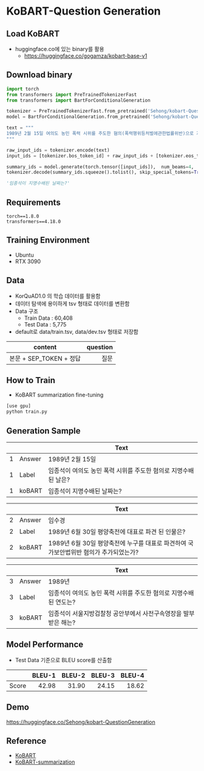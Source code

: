 # KoBART-Question Generation

## Load KoBART
- huggingface.co에 있는 binary를 활용
  - https://huggingface.co/gogamza/kobart-base-v1

## Download binary
```python
import torch
from transformers import PreTrainedTokenizerFast
from transformers import BartForConditionalGeneration

tokenizer = PreTrainedTokenizerFast.from_pretrained('Sehong/kobart-QuestionGeneration')
model = BartForConditionalGeneration.from_pretrained('Sehong/kobart-QuestionGeneration')

text = """
1989년 2월 15일 여의도 농민 폭력 시위를 주도한 혐의(폭력행위등처벌에관한법률위반)으로 지명수배되었다. 1989년 3월 12일 서울지방검찰청 공안부는 임종석의 사전구속영장을 발부받았다. 같은 해 6월 30일 평양축전에 임수경을 대표로 파견하여 국가보안법위반 혐의가 추가되었다. 경찰은 12월 18일~20일 사이 서울 경희대학교에서 임종석이 성명 발표를 추진하고 있다는 첩보를 입수했고, 12월 18일 오전 7시 40분 경 가스총과 전자봉으로 무장한 특공조 및 대공과 직원 12명 등 22명의 사복 경찰을 승용차 8대에 나누어 경희대학교에 투입했다. 1989년 12월 18일 오전 8시 15분 경 서울청량리경찰서는 호위 학생 5명과 함께 경희대학교 학생회관 건물 계단을 내려오는 임종석을 발견, 검거해 구속을 집행했다. 임종석은 청량리경찰서에서 약 1시간 동안 조사를 받은 뒤 오전 9시 50분 경 서울 장안동의 서울지방경찰청 공안분실로 인계되었다. <unused0> 1989년 2월 15일
"""

raw_input_ids = tokenizer.encode(text)
input_ids = [tokenizer.bos_token_id] + raw_input_ids + [tokenizer.eos_token_id]

summary_ids = model.generate(torch.tensor([input_ids]),  num_beams=4,  max_length=512,  eos_token_id=1)
tokenizer.decode(summary_ids.squeeze().tolist(), skip_special_tokens=True)

'임종석이 지명수배된 날짜는?'

```
## Requirements
```
torch==1.8.0
transformers==4.18.0
```

## Training Environment
 - Ubuntu
 - RTX 3090

## Data
- KorQuAD1.0 의 학습 데이터를 활용함
- 데이터 탐색에 용이하게 tsv 형태로 데이터를 변환함
- Data 구조
    - Train Data : 60,408
    - Test Data : 5,775
- default로 data/train.tsv, data/dev.tsv 형태로 저장함
  
| content  | question |
|-------|--------:|
| 본문 + SEP_TOKEN + 정답| 질문 |  

## How to Train
- KoBART summarization fine-tuning
```bash
[use gpu]
python train.py 

```
## Generation Sample
| ||Text|
|-------|-------|-------|
|1|Answer|1989년 2월 15일|
|1|Label|임종석이 여의도 농민 폭력 시위를 주도한 혐의로 지명수배 된 날은?|
|1|koBART|임종석이 지명수배된 날짜는?|

| ||Text|
|-------|-------|-------|
|2|Answer|임수경|
|2|Label|1989년 6월 30일 평양축전에 대표로 파견 된 인물은?|
|2|koBART|1989년 6월 30일 평양축전에 누구를 대표로 파견하여 국가보안법위반 혐의가 추가되었는가?|

| ||Text|
|-------|-------|-------|
|3|Answer|1989년|
|3|Label|임종석이 여의도 농민 폭력 시위를 주도한 혐의로 지명수배된 연도는?|
|3|koBART|임종석이 서울지방검찰청 공안부에서 사전구속영장을 발부받은 해는?|



## Model Performance
- Test Data 기준으로 BLEU score를 산출함
 
  
| |BLEU-1|BLEU-2|BLEU-3|BLEU-4|
|-------|--------:|--------:|--------:|--------:|
|Score|42.98 |31.90 |24.15 |18.62 |

## Demo
  
https://huggingface.co/Sehong/kobart-QuestionGeneration
  
## Reference
- [KoBART](https://github.com/SKT-AI/KoBART)
- [KoBART-summarization](https://github.com/seujung/KoBART-summarization)
